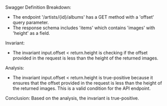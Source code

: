 Swagger Definition Breakdown:
- The endpoint '/artists/{id}/albums' has a GET method with a 'offset' query parameter.
- The response schema includes 'items' which contains 'images' with 'height' as a field.

Invariant:
- The invariant input.offset < return.height is checking if the offset provided in the request is less than the height of the returned images.

Analysis:
- The invariant input.offset < return.height is true-positive because it ensures that the offset provided in the request is less than the height of the returned images. This is a valid condition for the API endpoint.

Conclusion:
Based on the analysis, the invariant is true-positive.
